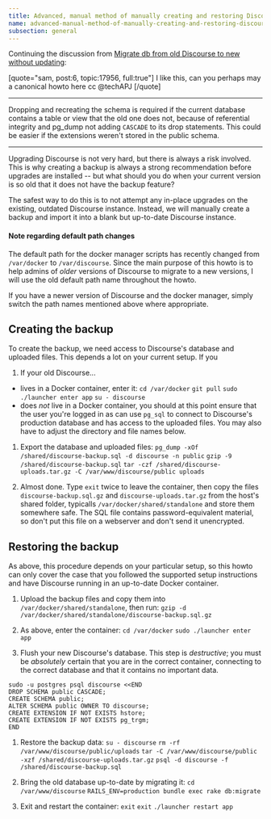 ```yaml
---
title: Advanced, manual method of manually creating and restoring Discourse backups
name: advanced-manual-method-of-manually-creating-and-restoring-discourse-backups
subsection: general
---
```


Continuing the discussion from [Migrate db from old Discourse to new without updating](https://meta.discourse.org/t/migrate-db-from-old-discourse-to-new-without-updating/17956/6):

[quote="sam, post:6, topic:17956, full:true"]
I like this, can you perhaps may a canonical howto here cc @techAPJ
[/quote]

---

Dropping and recreating the schema is required if the current database contains a table or view that the old one does not, because of referential integrity and pg_dump not adding `CASCADE` to its drop statements.
This could be easier if the extensions weren't stored in the public schema.

---

Upgrading Discourse is not very hard, but there is always a risk involved. This is why creating a backup is always a strong recommendation before upgrades are installed -- but what should you do when your current version is so old that it does not have the backup feature?

The safest way to do this is to not attempt any in-place upgrades on the existing, outdated Discourse instance. Instead, we will manually create a backup and import it into a blank but up-to-date Discourse instance.

#### Note regarding default path changes

The default path for the docker manager scripts has recently changed from `/var/docker` to `/var/discourse`. Since the main purpose of this howto is to help admins of *older* versions of Discourse to migrate to a new versions, I will use the old default path name throughout the howto.

If you have a newer version of Discourse and the docker manager, simply switch the path names mentioned above where appropriate.

## Creating the backup

To create the backup, we need access to Discourse's database and uploaded files. This depends a lot on your current setup. If you

1. If your old Discourse...
  - lives in a Docker container, enter it:
`cd /var/docker`
`git pull`
`sudo ./launcher enter app`
`su - discourse`
  - does *not* live in a Docker container, you should at this point ensure that the user you're logged in as can use `pg_sql` to connect to Discourse's production database and has access to the uploaded files. You may also have to adjust the directory and file names below.

1. Export the database and uploaded files:
`pg_dump -xOf /shared/discourse-backup.sql -d discourse -n public`
`gzip -9 /shared/discourse-backup.sql`
`tar -czf /shared/discourse-uploads.tar.gz -C /var/www/discourse/public uploads`

1. Almost done. Type `exit` twice to leave the container, then copy the files `discourse-backup.sql.gz` and `discourse-uploads.tar.gz` from the host's shared folder, typicalls `/var/docker/shared/standalone` and store them somewhere safe. The SQL file contains password-equivalent material, so don't put this file on a webserver and don't send it unencrypted.

## Restoring the backup

As above, this procedure depends on your particular setup, so this howto can only cover the case that you followed the supported setup instructions and have Discourse running in an up-to-date Docker container.

1. Upload the backup files and copy them into `/var/docker/shared/standalone`, then run:
`gzip -d /var/docker/shared/standalone/discourse-backup.sql.gz`

1. As above, enter the container:
`cd /var/docker`
`sudo ./launcher enter app`

1. Flush your new Discourse's database. This step is *destructive*; you must be *absolutely* certain that you are in the correct container, connecting to the correct database and that it contains no important data.
```
sudo -u postgres psql discourse <<END
DROP SCHEMA public CASCADE;
CREATE SCHEMA public;
ALTER SCHEMA public OWNER TO discourse;
CREATE EXTENSION IF NOT EXISTS hstore;
CREATE EXTENSION IF NOT EXISTS pg_trgm;
END
```

1. Restore the backup data:
`su - discourse`
`rm -rf /var/www/discourse/public/uploads`
`tar -C /var/www/discourse/public -xzf /shared/discourse-uploads.tar.gz`
`psql -d discourse -f /shared/discourse-backup.sql`

1. Bring the old database up-to-date by migrating it:
`cd /var/www/discourse`
`RAILS_ENV=production bundle exec rake db:migrate`

1. Exit and restart the container:
`exit`
`exit`
`./launcher restart app`
